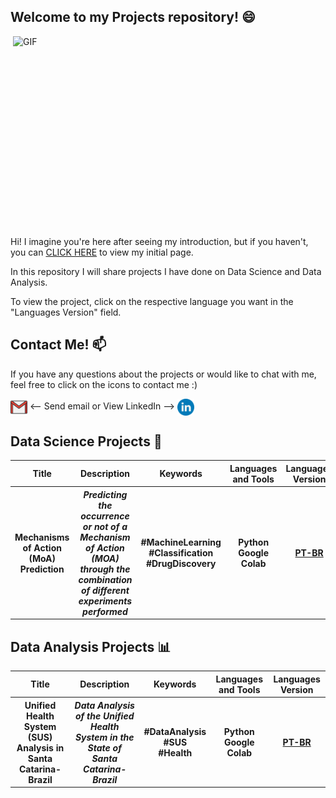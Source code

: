 ## Welcome to my Projects repository! 😄

<img align="right" alt="GIF" src="https://thumbs.gfycat.com/AshamedWeightyDachshund-max-1mb.gif" width="500" height="320"/>

Hi! I imagine you're here after seeing my introduction, but if you haven't, you can [CLICK HERE](https://github.com/gustavolq) to view my initial page.

In this repository I will share projects I have done on Data Science and Data Analysis. </br>

To view the project, click on the respective language you want in the "Languages Version" field.

## Contact Me! 📫
If you have any questions about the projects or would like to chat with me, feel free to click on the icons to contact me :)

[<img align="center" alt="Gmail" height="27" width="27" src="https://github.com/gustavolq/gustavolq/blob/main/assets/Gmail.png" />][Gmail] <-- Send email or View LinkedIn -->
[<img align="center" alt="LinkedIn" height="27" width="27" src="https://github.com/gustavolq/gustavolq/blob/main/assets/Linkedin.png" />][LinkedIn] <br/>

<h2>Data Science Projects 🤖</h2>
<table>
  <tr>
    <th>Title</th>
    <th>Description</th>
    <th>Keywords</th>
    <th>Languages and Tools</th>
    <th>Languages Version</th>
  </tr>

  <tr>
    <th><strong>Mechanisms of Action (MoA) Prediction</strong></th> 
    <th><em>Predicting the occurrence or not of a Mechanism of Action (MOA) through the combination of different experiments performed</em></th>
    <th>#MachineLearning <br/> #Classification <br/> #DrugDiscovery</th>
    <th>Python <br/> Google Colab <br/> </th>
    <th><a href="https://github.com/gustavolq/Projects/tree/main/MoA-Prediction">PT-BR</a></th>
  </tr>

</table> 
  
<h2>Data Analysis Projects 📊</h2>
<table>
  <tr>
    <th>Title</th>
    <th>Description</th>
    <th>Keywords</th>
    <th>Languages and Tools</th>
    <th>Languages Version</th>
  </tr>

  <tr>
    <th><strong>Unified Health System (SUS) Analysis in Santa Catarina-Brazil</strong></th> 
    <th><em>Data Analysis of the Unified Health System in the State of Santa Catarina-Brazil</em></th>
    <th>#DataAnalysis <br/> #SUS <br/> #Health</th>
    <th>Python <br/> Google Colab <br/> </th>
    <th><a href="https://github.com/gustavolq/Projects/tree/main/SUS-SC-Analise">PT-BR</a></th>
  </tr>
</table>

[Gmail]: mailto:gglquadra@gmail.com
[LinkedIn]: https://www.linkedin.com/in/gustavoquadra/
[Spotify]: https://open.spotify.com/user/x3z0vkgow695jglc3rvxpevnk
[Kaggle]: https://www.kaggle.com/gustavoluizquadra

